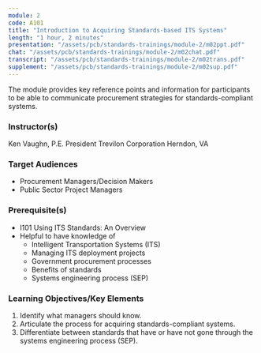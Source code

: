 ```yaml
---
module: 2
code: A101
title: "Introduction to Acquiring Standards-based ITS Systems"
length: "1 hour, 2 minutes"
presentation: "/assets/pcb/standards-trainings/module-2/m02ppt.pdf"
chat: "/assets/pcb/standards-trainings/module-2/m02chat.pdf"
transcript: "/assets/pcb/standards-trainings/module-2/m02trans.pdf"
supplement: "/assets/pcb/standards-trainings/module-2/m02sup.pdf"
---
```

The module provides key reference points and information for participants to be able to communicate procurement strategies for standards-compliant systems.

### Instructor(s)
Ken Vaughn, P.E.
President
Trevilon Corporation
Herndon, VA

### Target Audiences
* Procurement Managers/Decision Makers
* Public Sector Project Managers

### Prerequisite(s)
* I101 Using ITS Standards: An Overview
* Helpful to have knowledge of
  * Intelligent Transportation Systems (ITS)
  * Managing ITS deployment projects
  * Government procurement processes
  * Benefits of standards
  * Systems engineering process (SEP)

### Learning Objectives/Key Elements
1. Identify what managers should know.
2. Articulate the process for acquiring standards-compliant systems.
3. Differentiate between standards that have or have not gone through the systems engineering process (SEP).
